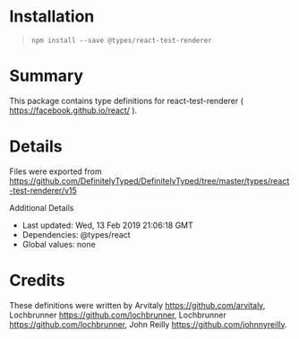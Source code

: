 # Installation
> `npm install --save @types/react-test-renderer`

# Summary
This package contains type definitions for react-test-renderer ( https://facebook.github.io/react/ ).

# Details
Files were exported from https://github.com/DefinitelyTyped/DefinitelyTyped/tree/master/types/react-test-renderer/v15

Additional Details
 * Last updated: Wed, 13 Feb 2019 21:06:18 GMT
 * Dependencies: @types/react
 * Global values: none

# Credits
These definitions were written by Arvitaly <https://github.com/arvitaly>, Lochbrunner <https://github.com/lochbrunner>, Lochbrunner <https://github.com/lochbrunner>, John Reilly <https://github.com/johnnyreilly>.
